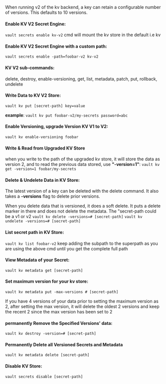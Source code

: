 When running v2 of the kv backend, a key can retain a configurable number of versions. This defaults to 10 versions.

#### Enable KV V2 Secret Engine:
`vault secrets enable kv-v2` cmd will mount the kv store in the default i.e kv

#### Enable KV V2 Secret Engine with a custom path:
`vault secrets enable -path=foobar-v2 kv-v2`

#### KV V2 sub-commands:
delete, destroy, enable-versioning, get, list, metadata, patch, put, rollback, undelete

#### Write Data to KV V2 Store:
`vault kv put [secret-path] key=value` 

**example**: `vault kv put foobar-v2/my-secrets password=abc`

#### Enable Versioning, upgrade Version KV V1 to V2:
`vault kv enable-versioning foobar`

#### Write & Read from Upgraded KV Store
when you write to the path of the upgraded kv store, it will store the data as version 2, and to read the previous data stored, use 
**"-version=1"**: `vault kv get -version=1 foobar/my-secrets`

#### Delete & Undelete Data in KV Store:
The latest version of a key can be deleted with the delete command. It also takes a **-versions** flag to delete prior versions. 

When you delete data that is versioned, it does a soft delete. It puts a delete marker in there and does not delete the metadata. The "secret-path could be a v1 or v2
`vault kv delete -versions=# [secret-path]`
`vault kv undelete -versions=# [secret-path]`

#### List secret path in KV Store:
`vault kv list foobar-v2`
keep adding the subpath to the superpath as you are using the above cmd until you get the complete full path

#### View Metadata of your Secret:
`vault kv metadata get [secret-path]`

#### Set maximum version for your kv store:
`vault kv metadata put -max-versions # [secret-path]`

If you have 4 versions of your data prior to setting the maximum version as 2, after setting the max version, it will delete the oldest 2 versions and keep the recent 2 since the max version has been set to 2

#### permanently Remove the Specified Versions' data:
`vault kv destroy -version=# [secret-path]`

#### Permanently Delete all Versioned Secrets and Metadata
`vault kv metadata delete [secret-path]`

#### Disable KV Store:
`vault secrets disable [secret-path]`
